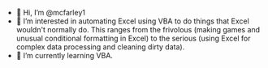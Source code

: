 - 👋 Hi, I’m @mcfarley1
- 👀 I’m interested in automating Excel using VBA to do things that Excel wouldn't normally do.  This ranges from the frivolous (making games and unusual conditional formatting in Excel) to the serious (using Excel for complex data processing and cleaning dirty data).
- 🌱 I’m currently learning VBA.


<!---
mcfarley1/mcfarley1 is a ✨ special ✨ repository because its `README.md` (this file) appears on your GitHub profile.
You can click the Preview link to take a look at your changes.
--->
